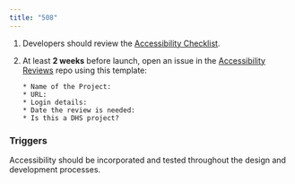 ```yaml
---
title: "508"
---
```


1. Developers should review the [Accessibility Checklist](https://pages.18f.gov/accessibility/checklist/).
1. At least **2 weeks** before launch, open an issue in the [Accessibility Reviews](https://github.com/18F/Accessibility_Reviews) repo using this template: <!-- backtick+markdown formatting didn't work here -->

       * Name of the Project:
       * URL:
       * Login details:
       * Date the review is needed:
       * Is this a DHS project?

### Triggers

Accessibility should be incorporated and tested throughout the design and development processes.
